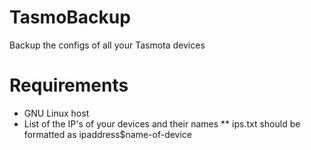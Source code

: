 # TasmoBackup
Backup the configs of all your Tasmota devices

# Requirements

* GNU Linux host
* List of the IP's of your devices and their names
** ips.txt should be formatted as ipaddress$name-of-device
